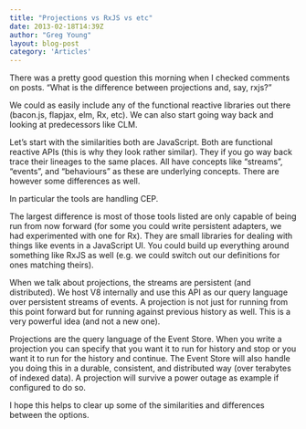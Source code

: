 ```yaml
---
title: "Projections vs RxJS vs etc"
date: 2013-02-18T14:39Z
author: "Greg Young"
layout: blog-post
category: 'Articles'
---
```


There was a pretty good question this morning when I checked comments on posts. “What is the difference between projections and, say, rxjs?”

We could as easily include any of the functional reactive libraries out there (bacon.js, flapjax, elm, Rx, etc). We can also start going way back and looking at predecessors like CLM.

Let’s start with the similarities both are JavaScript. Both are functional reactive APIs (this is why they look rather similar). They if you go way back trace their lineages to the same places. All have concepts like “streams”, “events”, and “behaviours” as these are underlying concepts. There are however some differences as well.

In particular the tools are handling CEP.

The largest difference is most of those tools listed are only capable of being run from now forward (for some you could write persistent adapters, we had experimented with one for Rx). They are small libraries for dealing with things like events in a JavaScript UI. You could build up everything around something like RxJS as well (e.g. we could switch out our definitions for ones matching theirs).

When we talk about projections, the streams are persistent (and distributed). We host V8 internally and use this API as our query language over persistent streams of events. A projection is not just for running from this point forward but for running against previous history as well. This is a very powerful idea (and not a new one).

Projections are the query language of the Event Store. When you write a projection you can specify that you want it to run for history and stop or you want it to run for the history and continue. The Event Store will also handle you doing this in a durable, consistent, and distributed way (over terabytes of indexed data). A projection will survive a power outage as example if configured to do so.

I hope this helps to clear up some of the similarities and differences between the options.